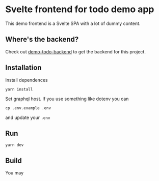 # Svelte frontend for todo demo app

This demo frontend is a Svelte SPA with a lot of dummy content.

## Where's the backend?

Check out [demo-todo-backend](https://github.com/VersionLens/demo-todo-backend) to get the backend for this project.

## Installation

Install dependences

```
yarn install
```

Set graphql host. If you use something like dotenv you can

```
cp .env.example .env
```

and update your `.env`

## Run

```
yarn dev
```

## Build

You may
